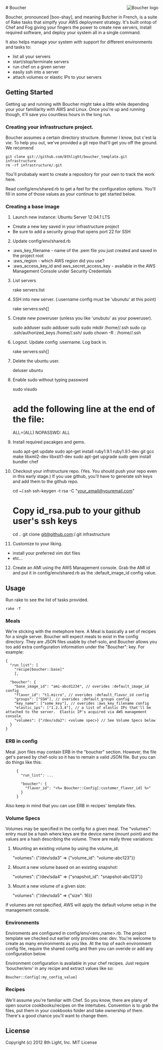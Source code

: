 <img src="https://raw.github.com/8thlight/boucher/master/boucher_logo.jpg" alt="Boucher logo" title="Boucher" align="right"/>
# Boucher

Boucher, pronounced [boo-shay], and meaning Butcher in French, is a suite of Rake tasks that simplfy your AWS
deployment strategy.  It's built ontop of Chef and Fog giving your fingers the power to create new servers,
install required software, and deploy your system all in a single command.

It also helps manage your system with support for different environments and tasks to:

 * list all your servers
 * start/stop/terminate servers
 * run chef on a given server
 * easily ssh into a server
 * attach volumes or elastic IPs to your servers

## Getting Started

Getting up and running with Boucher might take a little while depending your your familiarity with AWS and Linux.
Once you're up and running though, it'll save you countless hours in the long run.

### Creating your infrastructure project.

Boucher assumes a certain directory structure.  Bummer I know, but c'est la vie.  To help you out, we've provided a git repo
that'll get you off the ground.  We recomend

    git clone git://github.com/8thlight/boucher_template.git infrastructure
    rm -rf infrastructure/.git

You'll probabaly want to create a repository for your own to track the work here.

Read config/env/shared.rb to get a feel for the configuration options.  You'll fill in some of those values as your continue to get started below.

### Creating a base image

1) Launch new instance: Ubuntu Server 12.04.1 LTS

 * Create a new key saved in your infrastructure project
 * Be sure to add a security group that opens port 22 for SSH

2) Update config/env/shared.rb

 * :aws_key_filename - name of the .pem file you just created and saved in the project root
 * :aws_region - which AWS region did you use?
 * :aws_access_key_id and aws_secret_access_key - available in the AWS Management Console under Security Credentials

3) List servers

    rake servers:list

4) SSH into new server.  (:username config must be 'ubunutu' at this point)

    rake servers:ssh[<instance id>]

5) Create new poweruser (unless you like 'unubutu' as your poweruser).

    sudo adduser <username>
    sudo adduser <username> sudo
    sudo mkdir /home/<username>/.ssh
    sudo cp .ssh/authorized_keys /home/<username>/.ssh/
    sudo chown -R <username>:<username> /home/<username>/.ssh

6) Logout.  Update config :username. Log back in.

    rake servers:ssh[<instance id>]

7) Delete the ubuntu user.

    deluser ubuntu

8) Enable sudo without typing password

    sudo visudo
    # add the following line at the end of the file:
    <username> ALL=(ALL) NOPASSWD: ALL

9) Install required pacakges and gems.

    sudo apt-get update
    sudo apt-get install ruby1.9.1 ruby1.9.1-dev git gcc make libxml2-dev libxslt1-dev
    sudo apt-get upgrade
    sudo gem install bundler chef

10) Checkout your infrstructure repo.  (Yes.  You should push your repo even in this early stage.)
If you use github, you'll have to generate ssh keys and add them to the github repo.

    cd ~/.ssh
    ssh-keygen -t rsa -C "your_email@youremail.com"
    # Copy id_rsa.pub to your github user's ssh keys
    cd ..
    git clone git@github.com:<github account name>/<your infratructure project name>.git infrastructure

11) Customize to your liking.

 * install your preferred vim dot files
 * etc...

12) Create an AMI using the AWS Management console.  Grab the AMI id and put it in config/env/shared.rb as the :default_image_id config value.

## Usage

Run rake to see the list of tasks provided.

    rake -T

### Meals

We're sticking with the metephore here.  A Meal is basically a set of recipes for a single server.
Boucher will expect meals to exist in the config directory.  They are JSON files usable by chef-solo, and Boucher
allows you too add extra configuration information under the "Boucher": key.  For example:

    {
      "run_list": [
        "recipe[boucher::base]"
        ],

      "boucher": {
        "base_image_id": "ami-abcd1234", // overides :default_image_id config
        "flavor_id": "t1.micro", // overides :default_flavor_id config
        "groups": ["SSH"], // overides :default_groups config
        "key_name": ["some_key"], // overides :aws_key_filename config
        "elastic_ips": ["1.2.3.4"], // a list of elastic IPs that'll be attached to the server.  Elastic IP's acquired via AWS management console.
        "volumes": {"/dev/sda2": <volume spec>} // See Volume Specs below
      }
    }

### ERB in config

Meal .json files may contain ERB in the "boucher" section.  However, the file get's parsed by chef-solo so it has to remain a valid JSON file.  But you can do things like this:

         {
           "run_list": ...

           "boucher": {
             "flavor_id": "<%= Boucher::Config[:customer_flavor_id] %>"
           }
         }

Also keep in mind that you can use ERB in recipes' template files.

### Volume Specs

Volumes may be specified in the config for a given meal. The "volumes": entry must be a hash where keys are the device name (mount point) and the values
are a hash describing the volume.  There are really three variations:

1) Mounting an existing volume by using the volume_id:

    "volumes": {"/dev/sda3" => {"volume_id": "volume-abc123"}}

2) Mount a new volume based on an existing snapshot:

    "volumes": {"/dev/sda4" => {"snapshot_id": "snapshot-abc123"}}

3) Mount a new volume of a given size:

    "volumes": {"/dev/sda5" => {"size": 16}}

If volumes are not specified, AWS will apply the default volume setup in the management console.


### Environments

Enviroments are configured in config/env/<env_name>.rb. The project template we checked out earlier only provides one: dev.
You're welcome to create as many environments as you like.  At the top of each environment config file, require the shared
config and then you can overide or add any configuration below.


Environment configuration is available in your chef recipes.  Just require 'boucher/env' in any recipe and extract values like so:

    Boucher::Config[:my_config_value]

### Recipes

We'll assume you're familiar with Chef.  So you know, there are plany of open source cookbooks/recipes on the intertubes.
Convention is to grab the files, put them in your cookbooks folder and take ownership of them.  There's a good chance you'll
want to change them.

## License

Copyright (c) 2012 8th Light, Inc.
MIT License
